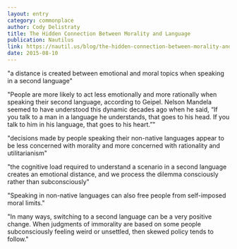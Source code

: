 ```yaml
---
layout: entry
category: commonplace
author: Cody Delistraty
title: The Hidden Connection Between Morality and Language
publication: Nautilus
link: https://nautil.us/blog/the-hidden-connection-between-morality-and-language
date: 2015-08-10
---
```


"a distance is created between emotional and moral topics when speaking in a second language"

"People are more likely to act less emotionally and more rationally when speaking their second language, according to Geipel. Nelson Mandela seemed to have understood this dynamic decades ago when he said, “If you talk to a man in a language he understands, that goes to his head. If you talk to him in his language, that goes to his heart.”"

"decisions made by people speaking their non-native languages appear to be less concerned with morality and more concerned with rationality and utilitarianism"

"the cognitive load required to understand a scenario in a second language creates an emotional distance, and we process the dilemma consciously rather than subconsciously"

"Speaking in non-native languages can also free people from self-imposed moral limits."

"In many ways, switching to a second language can be a very positive change. When judgments of immorality are based on some people subconsciously feeling weird or unsettled, then skewed policy tends to follow."
